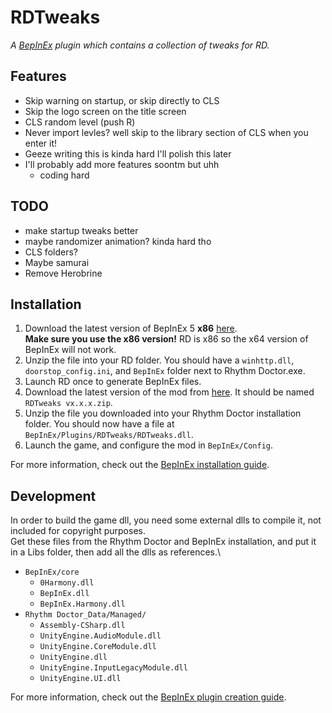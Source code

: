 # RDTweaks
*A [BepInEx](https://github.com/BepInEx/BepInEx) plugin which contains a collection of tweaks for RD.*


## Features
- Skip warning on startup, or skip directly to CLS
- Skip the logo screen on the title screen
- CLS random level (push R)
- Never import levles? well skip to the library section of CLS when you enter it!
- Geeze writing this is kinda hard I'll polish this later
- I'll probably add more features soontm but uhh 
  - coding hard

## TODO
- make startup tweaks better
- maybe randomizer animation? kinda hard tho
- CLS folders?
- Maybe samurai
- Remove Herobrine

## Installation
1. Download the latest version of BepInEx 5 **x86** [here](https://github.com/BepInEx/BepInEx/releases).\
**Make sure you use the x86 version!** RD is x86 so the x64 version of BepInEx will not work.
2. Unzip the file into your RD folder. You should have a `winhttp.dll`, `doorstop_config.ini`, and `BepInEx` folder next to Rhythm Doctor.exe.
3. Launch RD once to generate BepInEx files.
4. Download the latest version of the mod from [here](https://github.com/huantianad/RDTweaks/releases). It should be named `RDTweaks vx.x.x.zip`.
5. Unzip the file you downloaded into your Rhythm Doctor installation folder. You should now have a file at `BepInEx/Plugins/RDTweaks/RDTweaks.dll`.
6. Launch the game, and configure the mod in `BepInEx/Config`.

For more information, check out the [BepInEx installation guide](https://docs.bepinex.dev/articles/user_guide/installation/index.html).

## Development
In order to build the game dll, you need some external dlls to compile it, not included for copyright purposes.\
Get these files from the Rhythm Doctor and BepInEx installation, and put it in a Libs folder, then add all the dlls as references.\
- `BepInEx/core`
  - `0Harmony.dll`
  - `BepInEx.dll`
  - `BepInEx.Harmony.dll`
- `Rhythm Doctor_Data/Managed/`
  - `Assembly-CSharp.dll`
  - `UnityEngine.AudioModule.dll`
  - `UnityEngine.CoreModule.dll`
  - `UnityEngine.dll`
  - `UnityEngine.InputLegacyModule.dll`
  - `UnityEngine.UI.dll`


For more information, check out the [BepInEx plugin creation guide](https://docs.bepinex.dev/articles/dev_guide/plugin_tutorial/index.html).
